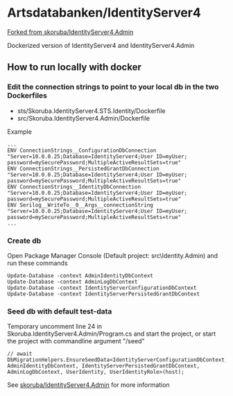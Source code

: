 # Artsdatabanken/IdentityServer4
[Forked from skoruba/IdentityServer4.Admin](https://github.com/skoruba/IdentityServer4.Admin)

Dockerized version of IdentityServer4 and IdentityServer4.Admin

## How to run locally with docker
### Edit the connection strings to point to your local db in the two Dockerfiles
- sts/Skoruba.IdentityServer4.STS.Identity/Dockerfile
- src/Skoruba.IdentityServer4.Admin/Dockerfile

Example
```<language>
...
ENV ConnectionStrings__ConfigurationDbConnection "Server=10.0.0.25;Database=IdentityServer4;User ID=myUser; password=mySecurePassword;MultipleActiveResultSets=true"
ENV ConnectionStrings__PersistedGrantDbConnection "Server=10.0.0.25;Database=IdentityServer4;User ID=myUser; password=mySecurePassword;MultipleActiveResultSets=true"
ENV ConnectionStrings__IdentityDbConnection "Server=10.0.0.25;Database=IdentityServer4;User ID=myUser; password=mySecurePassword;MultipleActiveResultSets=true"
ENV Serilog__WriteTo__0__Args__connectionString "Server=10.0.0.25;Database=IdentityServer4;User ID=myUser; password=mySecurePassword;MultipleActiveResultSets=true"
...
```

### Create db
Open Package Manager Console (Default project: src\Identity.Admin) and run these commands
```<language>
Update-Database -context AdminIdentityDbContext
Update-Database -context AdminLogDbContext
Update-Database -context IdentityServerConfigurationDbContext
Update-Database -context IdentityServerPersistedGrantDbContext
```

### Seed db with default test-data
Temporary uncomment line 24 in Skoruba.IdentityServer4.Admin/Program.cs and start the project, or start the project with commandline argument "/seed"
```<language>
// await DbMigrationHelpers.EnsureSeedData<IdentityServerConfigurationDbContext, AdminIdentityDbContext, IdentityServerPersistedGrantDbContext, AdminLogDbContext, UserIdentity, UserIdentityRole>(host);
```

See [skoruba/IdentityServer4.Admin](https://github.com/skoruba/IdentityServer4.Admin) for more information
